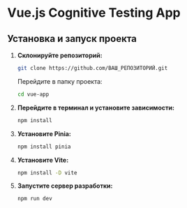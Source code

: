 # Vue.js Cognitive Testing App
## Установка и запуск проекта

1. **Склонируйте репозиторий:**
   ```sh
   git clone https://github.com/ВАШ_РЕПОЗИТОРИЙ.git
   ```
   Перейдите в папку проекта:
   ```sh
   cd vue-app
   ```
2. **Перейдите в терминал и установите зависимости:**
   ```sh
   npm install
   ```
3. **Установите Pinia:**
   ```sh
   npm install pinia
   ```
4. **Установите Vite:**
   ```sh
   npm install -D vite
   ```
5. **Запустите сервер разработки:**
   ```sh
   npm run dev
   ```